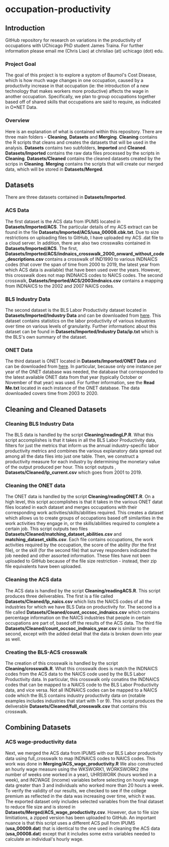 # occupation-productivity
<h2> Introduction </h2>

GitHub repository for research on variations in the productivity of occupations with UChicago PhD student James Traina. For further information please email me (Chris Liao) at chrisliao (at) uchicago (dot) edu.
<h3> Project Goal </h3>

The goal of this project is to explore a syptom of Baumol's Cost Disease, which is how much wage changes in one occupation, caused by a productivity increase in that occupation (ie: the introduction of a new technology that makes workers more productive) affects the wage in another occupation. 
Specifically, we plan to group occupations together based off of shared skills that occupations are said to require, as indicated in O*NET Data. 

<h3> Overview </h3>

Here is an explanation of what is contained within this repository. There are three main folders - **Cleaning**, **Datasets**  and **Merging**. **Cleaning** contains the R scripts that cleans and creates the datasets that will be used in the analysis. **Datasets** contains two subfolders, **Imported** and **Cleaned**. **Datasets/Imported** contains the raw data files processed by the scripts in **Cleaning**. **Datasets/Cleaned** contains the cleaned datasets created by the scrips in **Cleaning**. **Merging** contains the scripts that will create our merged data, which will be stored in **Datasets/Merged**.
<h2> Datasets </h2>

There are three datasets contained in **Datasets/Imported**.
<h3> ACS Data </h3>

The first dataset is the ACS data from IPUMS located in **Datasets/Imported/ACS**. The particular details of my ACS extract can be found in the file **Datasets/Imported/ACS/usa_00008.cbk.txt**. Due to size restrictions on uploading files to GitHub, I have uploaded my ACS .dat file to a cloud server. In addition, there are also two crosswalks contained in **Datasets/Imported/ACS**. The first,  **Datasets/Imported/ACS/indnaics_crosswalk_2000_onward_without_code_descriptions.csv** contains a crosswalk of IND1990 to various INDNAICS codes (that cover the span of time from 2000 to 2019, the latest year from which ACS data is available) that have been used over the years. However, this crosswalk does not map INDNAICS codes to NAICS codes. The second crosswalk, **Datasets/Imported/ACS/2003indnaics.csv** contains a mapping from INDNAICS to the 2002 and 2007 NAICS codes. 
<h3> BLS Industry Data </h3>

The second dataset is the BLS Labor Productivity dataset located in **Datasets/Imported/Industry Data** and can be downloaded from <a href = "https://download.bls.gov/pub/time.series/ip/">here</a>. This dataset contains statistics on the labor productivity of various industries over time on various levels of granularity. Further informationc about this dataset can be found in **Datasets/Imported/Industry Data/ip.txt** which is the BLS's own summary of the dataset. 

<h3> ONET Data </h3>

The third dataset is ONET located in **Datasets/Imported/ONET Data** and can be downloaded from <a href = "https://www.onetcenter.org/db_releases.html">here</a>. In particular, because only one instance per year of the ONET database was needed, the database that corresponded to the latest available ONET data from that year (typically October or November of that year) was used. For further information, see the **Read Me.txt** located in each instance of the ONET database. The data downloaded covers time from 2003 to 2020. 
<h2> Cleaning and Cleaned Datasets </h2>
<h3> Cleaning BLS Industry Data </h3> 

The BLS data is handled by the script **Cleaning/readingLP.R**. What this script accomplishes is that it takes in all the BLS Labor Productivity data, filters for just the metrics that inform us the annual industry-specific labor productivity metrics and combines the various explanatory data spread out among all the data files into just one table. Then, we construct a productivity measure for each industry by determining the monetary value of the output produced per hour. This script outputs , **Datasets/Cleaned/lp_current.csv** which goes from 2001 to 2019. 

<h3> Cleaning the ONET data </h3> 

The ONET data is handled by the script **Cleaning/readingONET.R**. On a high level, this script accomplishes is that it takes in the various ONET datat files located in each dataset and merges occupations with their corresponding work activities/skills/abilities required. This creates a dataset which allows us to create groups of occupations based off similarities in the work activities they engage in, or the skills/abilities required to complete a certain job. This script outputs two files **Datasets/Cleaned/matching_dataset_abilities.csv** and **matching_dataset_skills.csv**. Each file contains occupations, the work activities required by the occupation, the score of the ability (for the first file), or the skill (for the second file) that survey responders indicated the job needed and other assorted information. These files have not been uploaded to GitHub because of the file size restriction - instead, their zip file equivalents have been uploaded. 
<h3> Cleaning the ACS data </h3> 

The ACS data is handled by the script **Cleaning/readingACS.R**. This script produces three deliverables. The first is a file called **Datasets/Cleaned/lp_naics.csv** which lists the NAICS codes of all the industries for which we have BLS Data on productivity for. The second is a file called **Datasets/Cleaned/count_occsoc_indnaics.csv** which contains percentage information on the NAICS industries that people in certain occupations are part of, based off the results of the ACS data. The third file **Datasets/Cleaned/count_occsoc_indnaics_year.csv** is similar to the second, except with the added detail that the data is broken down into year as well. 
<h3> Creating the BLS-ACS crosswalk </h3> 

The creation of this crosswalk is handled by the script **Cleaning/crosswalk.R**. What this crosswalk does is match the INDNAICS codes from the ACS data to the NAICS code used by the BLS Labor Productivity data. In particular, this crosswalk only conatins the INDNAICS codes that can be mapped to a NAICS code to the BLS Labor Productivity data, and vice versa. Not all INDNAICS codes can be mapped to a NAICS code which the BLS contains industry productivity data on (notable examples includes industries that start with 1 or 9). This script produces the deliverable **Datasets/Cleaned/full_crosswalk.csv** that contains this crosswalk. 

<h2> Combining Datasets </h2>

<h3> ACS wage-productivity data </h3>

Next, we merged the ACS data from IPUMS with our BLS Labor productivity data using full_crosswalk to map INDNAICS codes to NAICS codes. This work was done in **Merging/ACS_wage_productivity.R** We also constructed an hourly wage measure using the WKSWORK1, WORKSWORK2 (the number of weeks one worked in a year),  UHRSWORK (hours worked in a week), and INCWAGE (income) variables before selecting on hourly wage data greater than 3 and individuals who worked more than 20 hours a week. To verify the validity of our results, we checked to see if the college premium as reflected in the data was increasing over time, which it was. The exported dataset only includes selected variables from the final dataset to reduce file size and is stored in **Datasets/Merged/ACS_wage_productivity.csv**. However, due to file size limitiations, a zipped version has been uploaded to GitHub. An important nuance is that this script uses a different ACS pull from IPUMS (**usa_00009.dat**) that is identical to the one used in cleaning the ACS data (**usa_00008.dat**) except that it includes some extra variables needed to calculate an individual's hourly wage. 
